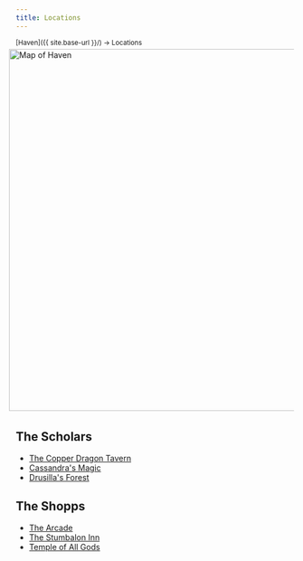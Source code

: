 ```yaml
---
title: Locations
---
```


<span style="font-size:smaller;">
  [Haven]({{ site.base-url }}/) -> Locations
</span>

<img src="https://i.imgur.com/Ws9aUIZ.png?1" alt="Map of Haven" style="float:right;height:640px;padding:4px 12px;" />

<div style="float:left;">

## The Scholars

* [The Copper Dragon Tavern](scholars/the_copper_dragon_tavern)
* [Cassandra's Magic](scholars/cassandras_magic)
* [Drusilla's Forest](scholars/drusillas_forest)

## The Shopps

* [The Arcade](shopps/the_arcade)
* [The Stumbalon Inn](shopps/the_stumbalon_inn)
* [Temple of All Gods](shopps/temple_of_all_gods)

</div>
